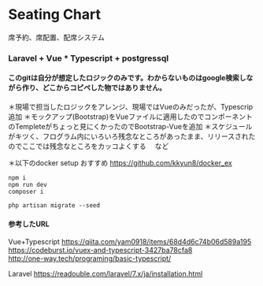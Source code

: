# Seating Chart 

席予約、席配置、配席システム

### Laravel + Vue * Typescript + postgressql

#### このgitは自分が想定したロジックのみです。わからないものはgoogle検索しながら作り、どこからコピペした物ではありません。

＊現場で担当したロジックをアレンジ、現場ではVueのみだったが、Typescrip追加
＊モックアップ(Bootstrap)をVueファイルに適用したのでコンポーネントのTempleteがちょっと見にくかったのでBootstrap-Vueを追加
＊スケジュールがキツく、フログラム内にいろいろ残念なところがあったまま、リリースされたのでここでは残念なところをカッコよくする
　など

＊以下のdocker setup おすすめ
https://github.com/kkyun8/docker_ex

~~~
npm i
npm run dev
composer i
~~~

~~~
php artisan migrate --seed
~~~

#### 参考したURL
Vue+Typescript
https://qiita.com/yam0918/items/68d4d6c74b06d589a195<br>
https://codeburst.io/vuex-and-typescript-3427ba78cfa8<br>
http://one-way.tech/programing/basic-typescript/<br>

Laravel
https://readouble.com/laravel/7.x/ja/installation.html
